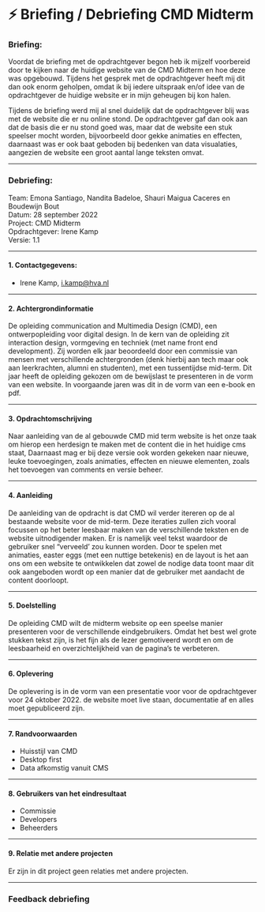 # ⚡️ Briefing / Debriefing CMD Midterm

### Briefing:

Voordat de briefing met de opdrachtgever begon heb ik mijzelf voorbereid door te kijken naar de huidige website van de CMD Midterm en hoe deze was opgebouwd. Tijdens het gesprek met de opdrachtgever heeft mij dit dan ook enorm geholpen, omdat ik bij iedere uitspraak en/of idee van de opdrachtgever de huidige website er in mijn geheugen bij kon halen.

Tijdens de briefing werd mij al snel duidelijk dat de opdrachtgever blij was met de website die er nu online stond. De opdrachtgever gaf dan ook aan dat de basis die er nu stond goed was, maar dat de website een stuk speelser mocht worden, bijvoorbeeld door gekke animaties en effecten, daarnaast was er ook baat geboden bij bedenken van data visualaties, aangezien de website een groot aantal lange teksten omvat.

<hr>

### Debriefing:

Team: Emona Santiago, Nandita Badeloe, Shauri Maigua Caceres en Boudewijn Bout
<br>
Datum: 28 september 2022
<br>
Project: CMD Midterm
<br>
Opdrachtgever: Irene Kamp
<br>
Versie: 1.1

<hr>

#### 1. Contactgegevens:

* Irene Kamp, i.kamp@hva.nl

<hr>

#### 2. Achtergrondinformatie

De opleiding communication and Multimedia Design (CMD), een ontwerpopleiding voor
digital design. In de kern van de opleiding zit interaction design, vormgeving en techniek
(met name front end development). Zij worden elk jaar beoordeeld door een commissie van
mensen met verschillende achtergronden (denk hierbij aan tech maar ook aan leerkrachten,
alumni en studenten), met een tussentijdse mid-term. Dit jaar heeft de opleiding gekozen om
de bewijslast te presenteren in de vorm van een website. In voorgaande jaren was dit in de
vorm van een e-book en pdf.

<hr>

#### 3. Opdrachtomschrijving

Naar aanleiding van de al gebouwde CMD mid term website is het onze taak om hierop een
herdesign te maken met de content die in het huidige cms staat, Daarnaast mag er bij deze versie ook worden gekeken naar nieuwe, leuke toevoegingen, zoals animaties, effecten en nieuwe elementen, zoals het toevoegen van comments en versie beheer.

<hr>

#### 4. Aanleiding

De aanleiding van de opdracht is dat CMD wil verder itereren op de al bestaande website voor de mid-term. Deze iteraties zullen zich vooral focussen op het beter leesbaar maken van de verschillende teksten en de website uitnodigender maken. Er is namelijk veel tekst waardoor de gebruiker snel “verveeld’ zou kunnen worden. Door te spelen met animaties, easter eggs (met een nuttige betekenis) en de layout is het aan ons om een website te ontwikkelen dat zowel de nodige data toont maar dit ook aangeboden wordt op een manier dat de gebruiker met aandacht de content doorloopt.

<hr>

#### 5. Doelstelling

De opleiding CMD wilt de midterm website op een speelse manier presenteren voor de verschillende eindgebruikers. Omdat het best wel grote stukken tekst zijn, is het fijn als de lezer gemotiveerd wordt en om de leesbaarheid en overzichtelijkheid van de pagina’s te verbeteren.

<hr>

#### 6. Oplevering

De oplevering is in de vorm van een presentatie voor voor de opdrachtgever voor 24 oktober 2022. de website moet live staan, documentatie af en alles moet gepubliceerd zijn.

<hr>

#### 7. Randvoorwaarden

* Huisstijl van CMD
* Desktop first
* Data afkomstig vanuit CMS

<hr>

#### 8. Gebruikers van het eindresultaat

* Commissie
* Developers
* Beheerders

<hr>

#### 9. Relatie met andere projecten

Er zijn in dit project geen relaties met andere projecten.

<hr>

### Feedback debriefing



